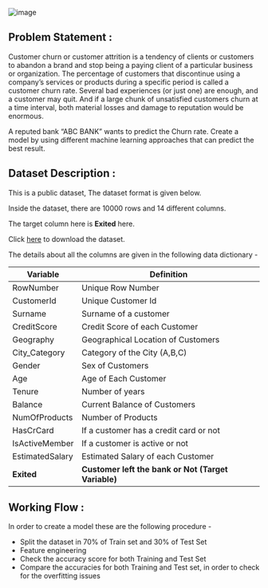 ![image](https://github.com/vineeth-pydi/Banking-Customer-Churn/assets/124265210/2cb13bc8-76a7-4447-b8e2-7ced2dc88cf1)

## Problem Statement :

Customer churn or customer attrition is a tendency of clients or customers to abandon a brand and stop being a paying client of a particular business or organization. The percentage of customers that discontinue using a company’s services or products during a specific period is called a customer churn rate. Several bad experiences (or just one) are enough, and a customer may quit. And if a large chunk of unsatisfied customers churn at a time interval, both material losses and damage to reputation would be enormous.

A reputed bank “ABC BANK” wants to predict the Churn rate. Create a model by using different machine learning approaches that can predict the best result. 

## Dataset Description :

This is a public dataset, The dataset format is given below.
 
Inside the dataset, there are 10000 rows and 14 different columns.

The target column here is **Exited** here.

Click [here](https://www.kaggle.com/datasets/louishgy/churn-modelling?select=Churn_Modelling.csv) to download the dataset.

The details about all the columns are given in the following data dictionary -

| Variable | Definition |
| ------------- | ------------- |
| RowNumber | Unique Row Number |
| CustomerId | Unique Customer Id |
| Surname | Surname of a customer |
| CreditScore | Credit Score of each Customer  |
| Geography | Geographical Location of Customers |
| City_Category | Category of the City (A,B,C) |
| Gender | Sex of Customers |
| Age | Age of Each Customer |
| Tenure | Number of years |
| Balance | Current Balance of Customers |
| NumOfProducts | Number of Products |
| HasCrCard | If a customer has a credit card or not |
| IsActiveMember | If a customer is active or not |
| EstimatedSalary | Estimated Salary of each Customer |
| **Exited** | **Customer left the bank or Not (Target Variable)** |

## Working Flow :
In order to create a model these are the following procedure - 

- Split the dataset in 70% of Train set and 30% of Test Set
- Feature engineering 
- Check the accuracy score for both Training and Test Set
- Compare the accuracies for both Training and Test set, in order to check for the overfitting issues 
